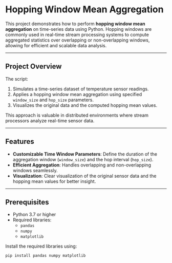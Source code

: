 # Hopping Window Mean Aggregation

This project demonstrates how to perform **hopping window mean aggregation** on time-series data using Python. Hopping windows are commonly used in real-time stream processing systems to compute aggregated statistics over overlapping or non-overlapping windows, allowing for efficient and scalable data analysis.

---

## Project Overview

The script:
1. Simulates a time-series dataset of temperature sensor readings.
2. Applies a hopping window mean aggregation using specified `window_size` and `hop_size` parameters.
3. Visualizes the original data and the computed hopping mean values.

This approach is valuable in distributed environments where stream processors analyze real-time sensor data.

---

## Features

- **Customizable Time Window Parameters**: Define the duration of the aggregation window (`window_size`) and the hop interval (`hop_size`).
- **Efficient Aggregation**: Handles overlapping and non-overlapping windows seamlessly.
- **Visualization**: Clear visualization of the original sensor data and the hopping mean values for better insight.

---

## Prerequisites

- Python 3.7 or higher
- Required libraries:
  - `pandas`
  - `numpy`
  - `matplotlib`

Install the required libraries using:

```bash
pip install pandas numpy matplotlib
